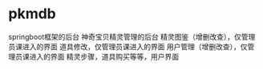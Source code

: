 # pkmdb
springboot框架的后台
神奇宝贝精灵管理的后台
精灵图鉴（增删改查），仅管理员课进入的界面
道具修改，仅管理员课进入的界面
用户管理（增删改查），仅管理员课进入的界面
精灵步骤，道具购买等等，用户界面

